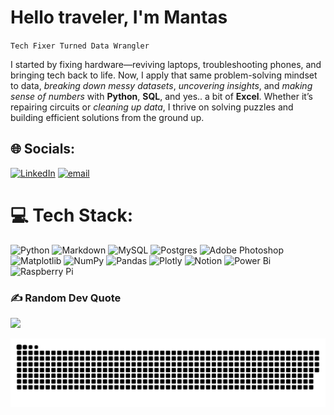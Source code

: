 # Hello traveler, I'm Mantas

`Tech Fixer Turned Data Wrangler`  


I started by fixing hardware—reviving laptops, troubleshooting phones, and bringing tech back to life. 
Now, I apply that same problem-solving mindset to data, *breaking down messy datasets*, *uncovering insights*, and *making sense of numbers* with **Python**, **SQL**, and yes.. a bit of **Excel**. 
Whether it’s repairing circuits or *cleaning up data*, I thrive on solving puzzles and building efficient solutions from the ground up.

## 🌐 Socials:
[![LinkedIn](https://img.shields.io/badge/LinkedIn-%230077B5.svg?logo=linkedin&logoColor=white)](https://www.linkedin.com/in/mantas-taradai/) [![email](https://img.shields.io/badge/Email-D14836?logo=gmail&logoColor=white)](mailto:mantastaradai@gmail.com) 

# 💻 Tech Stack:
![Python](https://img.shields.io/badge/python-3670A0?style=flat&logo=python&logoColor=ffdd54) ![Markdown](https://img.shields.io/badge/markdown-%23000000.svg?style=flat&logo=markdown&logoColor=white) ![MySQL](https://img.shields.io/badge/mysql-4479A1.svg?style=flat&logo=mysql&logoColor=white) ![Postgres](https://img.shields.io/badge/postgres-%23316192.svg?style=flat&logo=postgresql&logoColor=white) ![Adobe Photoshop](https://img.shields.io/badge/adobe%20photoshop-%2331A8FF.svg?style=flat&logo=adobe%20photoshop&logoColor=white) ![Matplotlib](https://img.shields.io/badge/Matplotlib-%23ffffff.svg?style=flat&logo=Matplotlib&logoColor=black) 
![NumPy](https://img.shields.io/badge/numpy-%23013243.svg?style=flat&logo=numpy&logoColor=white) ![Pandas](https://img.shields.io/badge/pandas-%23150458.svg?style=flat&logo=pandas&logoColor=white) ![Plotly](https://img.shields.io/badge/Plotly-%233F4F75.svg?style=flat&logo=plotly&logoColor=white) ![Notion](https://img.shields.io/badge/Notion-%23000000.svg?style=flat&logo=notion&logoColor=white) ![Power Bi](https://img.shields.io/badge/power_bi-F2C811?style=flat&logo=powerbi&logoColor=black) ![Raspberry Pi](https://img.shields.io/badge/-Raspberry_Pi-C51A4A?style=flat&logo=Raspberry-Pi)

### ✍️ Random Dev Quote
![](https://quotes-github-readme.vercel.app/api?type=horizontal&theme=merko)


<picture>
  <source media="(prefers-color-scheme: dark)" srcset="https://raw.githubusercontent.com/taradaitech/taradaitech/output/github-snake-dark.svg" />
  <source media="(prefers-color-scheme: light)" srcset="https://raw.githubusercontent.com/taradaitech/taradaitech/output/github-snake.svg" />
  <img alt="github-snake" src="https://raw.githubusercontent.com/taradaitech/taradaitech/output/github-snake.svg" />
</picture>
